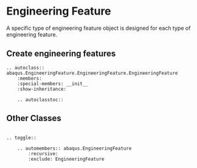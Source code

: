 # Engineering Feature

A specific type of engineering feature object is designed for each type of engineering feature.

## Create engineering features

```{eval-rst}
.. autoclass:: abaqus.EngineeringFeature.EngineeringFeature.EngineeringFeature
    :members:
    :special-members: __init__
    :show-inheritance:

    .. autoclasstoc::
```

## Other Classes

```{eval-rst}

.. toggle::

    .. automembers:: abaqus.EngineeringFeature
        :recursive:
        :exclude: EngineeringFeature
```
